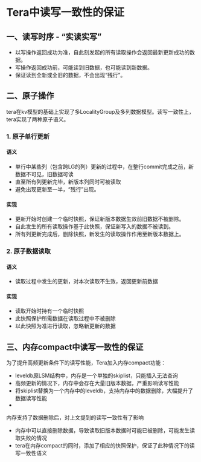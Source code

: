 # Tera中读写一致性的保证

## 一、读写时序 - “实读实写”
  * 以写操作返回成功为准，自此刻发起的所有读取操作会返回最新更新成功的数据。
  * 写操作返回成功前，可能读到旧数据，也可能读到新数据。
  * 保证读到全新或全旧的数据，不会出现“残行”。

## 二、原子操作

tera在kv模型的基础上实现了多LocalityGroup及多列数据模型。读写一致性上，tera实现了两种原子语义。

### 1. 原子单行更新
#### 语义
  * 单行中某些列（包含跨LG的列）更新的过程中，在整行commit完成之前，新数据不可见，旧数据可读
  * 直至所有列更新完毕，新版本列同时可被读取
  * 避免出现更新至一半，“残行”出现。
 
#### 实现
  * 更新开始时创建一个临时快照，保证新版本数据生效前旧数据不被删除。
  * 自此发生的所有读取操作基于此快照，保证新写入的数据不被读到。
  * 所有列更新完成后，删除快照，新发生的读取操作作用至新版本数据上。

### 2. 原子数据读取
#### 语义
  * 读取过程中发生的更新，对本次读取不生效，返回更新前数据
  
#### 实现
  * 读取开始时持有一个临时快照
  * 此快照保护所需数据在读取过程中不被删除
  * 以此快照为准进行读取，忽略新更新的数据
  
## 三、内存compact中读写一致性的保证

为了提升高频更新条件下的读写性能，Tera加入内存compact功能：
  * leveldb原LSM结构中，内存是一个单独的skiplist，只能插入无法查询
  * 高频更新的情况下，内存中会存在大量旧版本数据，严重影响读写性能
  * 将skiplist替换为一个内存中的leveldb，支持内存中的数据删除，大幅提升了数据读写性能
  * 
 
内存支持了数据删除后，对上文提到的读写一致性有了影响
  * 内存中可以直接删除数据，导致读取旧版本数据时可能已被删除，可能发生读取失败的情况
  * tera在内存compact的同时，添加了相应的快照保护，保证了此种情况下的读写一致性语义

